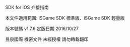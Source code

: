 SDK for iOS 介接指南

本文件適用範圍: iSGame SDK 標準版、iSGame SDK 輕量版

版本號碼 v1.7.6 定版日期 2016\/10\/27

昱泉國際 機密文件 未經授權 請勿轉載翻印

